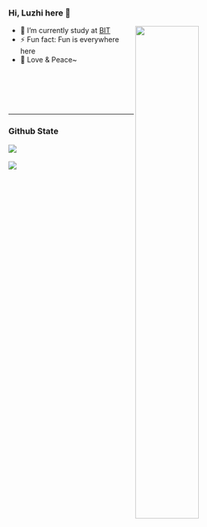 ### Hi, Luzhi here 👋

<!--
- 🔭 I’m currently working on ...
- 🌱 I’m currently learning ...
- 👯 I’m looking to collaborate on ...
- 🤔 I’m looking for help with ...
- 💬 Ask me about ...
- 📫 How to reach me: ...
- 😄 Pronouns: ...
- ⚡ Fun fact: ...
- :orange_book: Focusing on Swift & iOS
- :hammer: 
- :ram: 
- :meat_on_bone: 
[![huangluzhi's GitHub stats](https://github-readme-stats.vercel.app/api?username=huangluzhi)](https://github.com/anuraghazra/github-readme-stats)
-->

  <!-- Your languages and tools. Be careful with the alignment. 
### Languages and Tools:
<p>  
  You can use this sites to get logos: https://www.vectorlogo.zone or https://simpleicons.org/
  <code><img width="5%" src="https://www.vectorlogo.zone/logos/java/java-ar21.svg"></code>
  <code><img width="5%" src="https://www.vectorlogo.zone/logos/kotlinlang/kotlinlang-ar21.svg"></code>
  <code><img width="5%" src="https://www.vectorlogo.zone/logos/android/android-ar21.svg"></code>
  <br />
</p>
  -->


[<img align="right" width="50%" src="https://github-readme-stats.vercel.app/api?username=huangluzhi&theme=tokyonight&show_icons=true">](https://huangluzhi.github.io/)

- 🔭 I’m currently study at [BIT](https://en.wikipedia.org/wiki/Beijing_Institute_of_Technology)
- ⚡ Fun fact: Fun is everywhere here
- 🌱 Love & Peace~
 <br /><br /><br /><br /><br /><br />
---

### Github State


<a href="https://github.com/anuraghazra/github-readme-stats">
  <img align="center" src="https://github-readme-stats.vercel.app/api/top-langs/?username=anuraghazra&layout=compact&theme=tokyonight" />
</a>
<br />
<br />
<a href="https://github.com/huangluzhi/Ocean-Crisis">
  <img align="center" src="https://github-readme-stats.anuraghazra1.vercel.app/api/pin/?username=huangluzhi&repo=Ocean-Crisis&show_icons=true&icon_color=79ff97&theme=tokyonight" />
</a>
